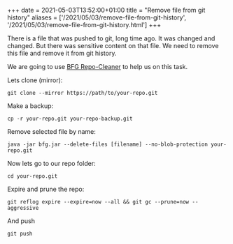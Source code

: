 +++ 
date = 2021-05-03T13:52:00+01:00
title = "Remove file from git history"
aliases = ['/2021/05/03/remove-file-from-git-history', '/2021/05/03/remove-file-from-git-history.html']
+++

There is a file that was pushed to git, long time ago. It was changed and changed. But there was sensitive content on that file. We need to remove this file and remove it from git history.

We are going to use [BFG Repo-Cleaner](https://rtyley.github.io/bfg-repo-cleaner/) to help us on this task.

Lets clone (mirror):
```
git clone --mirror https://path/to/your-repo.git
``` 

Make a backup:
```
cp -r your-repo.git your-repo-backup.git 
```

Remove selected file by name:
```
java -jar bfg.jar --delete-files [filename] --no-blob-protection your-repo.git
```

Now lets go to our repo folder:
```
cd your-repo.git
```

Expire and prune the repo:
```
git reflog expire --expire=now --all && git gc --prune=now --aggressive
```

And push
```
git push
```